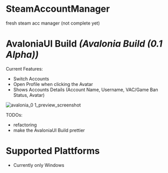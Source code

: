 # SteamAccountManager
fresh steam acc manager (not complete yet)

# AvaloniaUI Build *(Avalonia Build (0.1 Alpha))*
Current Features:
* Switch Accounts
* Open Profile when clicking the Avatar
* Shows Accounts Details (Account Name, Username, VAC/Game Ban Status, Avatar)

![avalonia_0 1_preview_screenshot](https://user-images.githubusercontent.com/55054756/146689937-c50494ce-22ee-4a41-a663-63d5f1d9a1b1.png)


TODOs:
* refactoring
* make the AvaloniaUI Build prettier

# Supported Plattforms
* Currently only Windows
